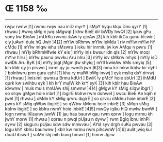 # Œ 1158 ‰
---
rwjw rwnw ]1] rwmu rwjw nau iniD myrY ] sMpY hyqu klqu Dnu qyrY ]1]
rhwau ] Awvq sMg n jwq sMgwqI ] khw BieE dir bWDy hwQI ]2] lµkw
gFu sony kw BieAw ] mUrKu rwvnu ikAw ly gieAw ]3] kih kbIr ikCu gunu
bIcwir ] cly juAwrI duie hQ Jwir ]4]2] mYlw bRhmw mYlw ieMdu ] riv
mYlw mYlw hY cMdu ]1] mYlw mlqw iehu sMswru ] ieku hir inrmlu jw kw AMqu
n pwru ]1] rhwau ] mYly bRhmMfwie kY eIs ] mYly inis bwsur idn qIs
]2] mYlw moqI mYlw hIru ] mYlw paunu pwvku Aru nIru ]3] mYly isv sMkrw
mhys ] mYly isD swiDk Aru ByK ]4] mYly jogI jMgm jtw shyiq ] mYlI
kwieAw hMs smyiq ]5] kih kbIr qy jn prvwn ] inrml qy jo rwmih
jwn ]6]3] mnu kir mkw ikblw kir dyhI ] bolnhwru prm guru eyhI ]1]
khu ry mulW bWg invwj ] eyk msIiq dsY drvwj ]1] rhwau ] imisimil
qwmsu Brmu kdUrI ] BwiK ly pMcY hoie sbUrI ]2] ihMdU qurk kw swihbu eyk
] kh krY mulW kh krY syK ]3] kih kbIr hau BieAw idvwnw ] muis muis
mnUAw shij smwnw ]4]4] gMgw kY sMig silqw ibgrI ] so silqw gMgw
hoie inbrI ]1] ibgirE kbIrw rwm duhweI ] swcu BieE An kqih n
jweI ]1] rhwau ] cMdn kY sMig qrvru ibgirE ] so qrvru cMdnu hoie
inbirE ]2] pwrs kY sMig qWbw ibgirE ] so qWbw kMcnu hoie inbirE
]3] sMqn sMig kbIrw ibgirE ] so kbIru rwmY hoie inbirE ]4]5] mwQy
iqlku hiQ mwlw bwnW ] logn rwmu iKlaunw jwnW ]1] jau hau baurw qau
rwm qorw ] logu mrmu kh jwnY morw ]1] rhwau ] qorau n pwqI pUjau n
dyvw ] rwm Bgiq ibnu inhPl syvw ]2] siqguru pUjau sdw sdw mnwvau ]
AYsI syv drgh suKu pwvau ]3] logu khY kbIru baurwnw ] kbIr kw mrmu
rwm pihcwnW ]4]6] aulit jwiq kul doaU ibswrI ] suMn shj mih bunq
hmwrI ]1] hmrw Jgrw
####
